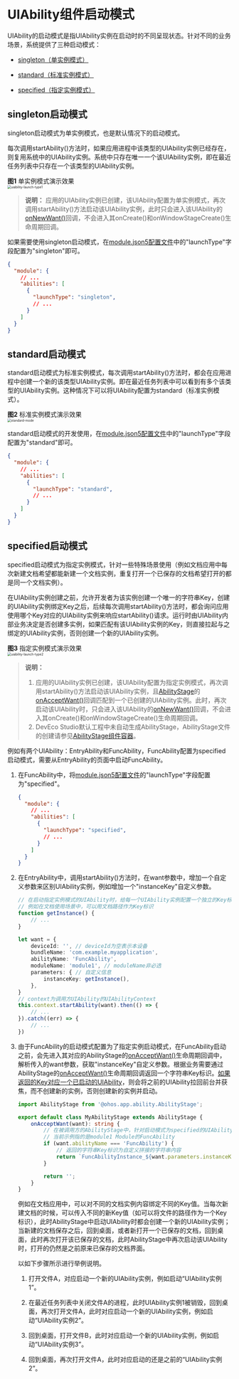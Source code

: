 # UIAbility组件启动模式


UIAbility的启动模式是指UIAbility实例在启动时的不同呈现状态。针对不同的业务场景，系统提供了三种启动模式：


- [singleton（单实例模式）](#singleton启动模式)

- [standard（标准实例模式）](#standard启动模式)

- [specified（指定实例模式）](#specified启动模式)


## singleton启动模式

singleton启动模式为单实例模式，也是默认情况下的启动模式。

每次调用startAbility()方法时，如果应用进程中该类型的UIAbility实例已经存在，则复用系统中的UIAbility实例。系统中只存在唯一一个该UIAbility实例，即在最近任务列表中只存在一个该类型的UIAbility实例。

**图1** 单实例模式演示效果  
<img src="figures/uiability-launch-type1.png" alt="uiability-launch-type1" style="zoom:50%;" />

> **说明：**
> 应用的UIAbility实例已创建，该UIAbility配置为单实例模式，再次调用startAbility()方法启动该UIAbility实例，此时只会进入该UIAbility的[onNewWant()](../reference/apis/js-apis-app-ability-uiAbility.md#abilityonnewwant)回调，不会进入其onCreate()和onWindowStageCreate()生命周期回调。

如果需要使用singleton启动模式，在[module.json5配置文件](../quick-start/module-configuration-file.md)中的"launchType"字段配置为"singleton"即可。


```json
{
  "module": {
    // ...
    "abilities": [
      {
        "launchType": "singleton",
        // ...
      }
    ]
  }
}
```


## standard启动模式

standard启动模式为标准实例模式，每次调用startAbility()方法时，都会在应用进程中创建一个新的该类型UIAbility实例。即在最近任务列表中可以看到有多个该类型的UIAbility实例。这种情况下可以将UIAbility配置为standard（标准实例模式）。

  **图2** 标准实例模式演示效果  
<img src="figures/standard-mode.png" alt="standard-mode" style="zoom:50%;" />

standard启动模式的开发使用，在[module.json5配置文件](../quick-start/module-configuration-file.md)中的"launchType"字段配置为"standard"即可。


```json
{
  "module": {
    // ...
    "abilities": [
      {
        "launchType": "standard",
        // ...
      }
    ]
  }
}
```


## specified启动模式

specified启动模式为指定实例模式，针对一些特殊场景使用（例如文档应用中每次新建文档希望都能新建一个文档实例，重复打开一个已保存的文档希望打开的都是同一个文档实例）。

在UIAbility实例创建之前，允许开发者为该实例创建一个唯一的字符串Key，创建的UIAbility实例绑定Key之后，后续每次调用startAbility()方法时，都会询问应用使用哪个Key对应的UIAbility实例来响应startAbility()请求。运行时由UIAbility内部业务决定是否创建多实例，如果匹配有该UIAbility实例的Key，则直接拉起与之绑定的UIAbility实例，否则创建一个新的UIAbility实例。

  **图3** 指定实例模式演示效果  
<img src="figures/uiability-launch-type2.png" alt="uiability-launch-type2" style="zoom:50%;" />

> **说明：**
>
> 1. 应用的UIAbility实例已创建，该UIAbility配置为指定实例模式，再次调用startAbility()方法启动该UIAbility实例，且[AbilityStage](abilitystage.md)的[onAcceptWant()](../reference/apis/js-apis-app-ability-abilityStage.md#abilitystageonacceptwant)回调匹配到一个已创建的UIAbility实例。此时，再次启动该UIAbility时，只会进入该UIAbility的[onNewWant()](../reference/apis/js-apis-app-ability-uiAbility.md#abilityonnewwant)回调，不会进入其onCreate()和onWindowStageCreate()生命周期回调。
> 2. DevEco Studio默认工程中未自动生成AbilityStage，AbilityStage文件的创建请参见[AbilityStage组件容器](abilitystage.md)。

例如有两个UIAbility：EntryAbility和FuncAbility，FuncAbility配置为specified启动模式，需要从EntryAbility的页面中启动FuncAbility。

1. 在FuncAbility中，将[module.json5配置文件](../quick-start/module-configuration-file.md)的"launchType"字段配置为"specified"。
   
   ```json
   {
     "module": {
       // ...
       "abilities": [
         {
           "launchType": "specified",
           // ...
         }
       ]
     }
   }
   ```

2. 在EntryAbility中，调用startAbility()方法时，在want参数中，增加一个自定义参数来区别UIAbility实例，例如增加一个"instanceKey"自定义参数。
   
   ```ts
   // 在启动指定实例模式的UIAbility时，给每一个UIAbility实例配置一个独立的Key标识
   // 例如在文档使用场景中，可以用文档路径作为Key标识
   function getInstance() {
       // ...
   }
   
   let want = {
       deviceId: '', // deviceId为空表示本设备
       bundleName: 'com.example.myapplication',
       abilityName: 'FuncAbility',
       moduleName: 'module1', // moduleName非必选
       parameters: { // 自定义信息
           instanceKey: getInstance(),
       },
   }
   // context为调用方UIAbility的UIAbilityContext
   this.context.startAbility(want).then(() => {
       // ...
   }).catch((err) => {
       // ...
   })
   ```

3. 由于FuncAbility的启动模式配置为了指定实例启动模式，在FuncAbility启动之前，会先进入其对应的AbilityStage的[onAcceptWant()](../reference/apis/js-apis-app-ability-abilityStage.md#abilitystageonacceptwant)生命周期回调中，解析传入的want参数，获取"instanceKey"自定义参数。根据业务需要通过AbilityStage的[onAcceptWant()](../reference/apis/js-apis-app-ability-abilityStage.md#abilitystageonacceptwant)生命周期回调返回一个字符串Key标识。[如果返回的Key对应一个已启动的UIAbility](mission-management-launch-type.md#fig14520125175314)，则会将之前的UIAbility拉回前台并获焦，而不创建新的实例，否则创建新的实例并启动。
   
   ```ts
   import AbilityStage from '@ohos.app.ability.AbilityStage';
   
   export default class MyAbilityStage extends AbilityStage {
       onAcceptWant(want): string {
           // 在被调用方的AbilityStage中，针对启动模式为specified的UIAbility返回一个UIAbility实例对应的一个Key值
           // 当前示例指的是module1 Module的FuncAbility
           if (want.abilityName === 'FuncAbility') {
               // 返回的字符串Key标识为自定义拼接的字符串内容
               return `FuncAbilityInstance_${want.parameters.instanceKey}`;
           }
   
           return '';
       }
   }
   ```

   例如在文档应用中，可以对不同的文档实例内容绑定不同的Key值。当每次新建文档的时候，可以传入不同的新Key值（如可以将文件的路径作为一个Key标识），此时AbilityStage中启动UIAbility时都会创建一个新的UIAbility实例；当新建的文档保存之后，回到桌面，或者新打开一个已保存的文档，回到桌面，此时再次打开该已保存的文档，此时AbilityStage中再次启动该UIAbility时，打开的仍然是之前原来已保存的文档界面。

     以如下步骤所示进行举例说明。
   1. 打开文件A，对应启动一个新的UIAbility实例，例如启动“UIAbility实例1”。
   
   2. 在最近任务列表中关闭文件A的进程，此时UIAbility实例1被销毁，回到桌面，再次打开文件A，此时对应启动一个新的UIAbility实例，例如启动“UIAbility实例2”。
   
   3. 回到桌面，打开文件B，此时对应启动一个新的UIAbility实例，例如启动“UIAbility实例3”。
   
   4. 回到桌面，再次打开文件A，此时对应启动的还是之前的“UIAbility实例2”。
